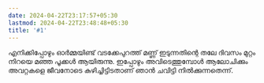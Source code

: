 ```yaml
---
date: 2024-04-22T23:17:57+05:30
lastmod: 2024-04-22T23:48:48+05:30
title: '#1'
---
```


എനിക്കിപ്പോഴും ഓർമ്മയിണ്ട് വടക്കേപുറത്ത് മണ്ണ് ഇടുന്നതിന്റെ തലേ ദിവസം മുറ്റം നിറയെ മഞ്ഞ പൂക്കൾ ആയിരുന്നു. ഇപ്പോഴും അവിടെത്തുമ്പോൾ ആലോചിക്കും അവറ്റകളെ ജീവനോടെ കുഴിച്ചിട്ടിടതാണ് ഞാൻ ചവിട്ടി നിൽക്കുന്നതെന്ന്.
